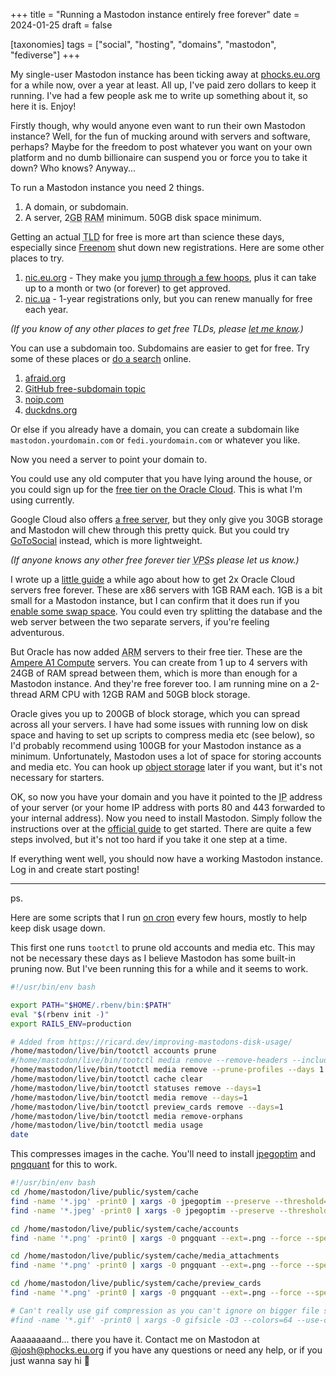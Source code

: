 +++
title = "Running a Mastodon instance entirely free forever"
date = 2024-01-25
draft = false

[taxonomies]
tags = ["social", "hosting", "domains", "mastodon", "fediverse"]
+++

My single-user Mastodon instance has been ticking away at [phocks.eu.org](https://phocks.eu.org) for a while now, over a year at least. All up, I've paid zero dollars to keep it running. I've had a few people ask me to write up something about it, so here it is. Enjoy!

Firstly though, why would anyone even want to run their own Mastodon instance? Well, for the fun of mucking around with servers and software, perhaps? Maybe for the freedom to post whatever you want on your own platform and no dumb billionaire can suspend you or force you to take it down? Who knows? Anyway...

To run a Mastodon instance you need 2 things.

1. A domain, or subdomain.
2. A server, 2<abbr title="gigabytes">GB</abbr> <abbr title="Random Access Memory">RAM</abbr> minimum. 50GB disk space minimum.

Getting an actual <abbr title="Top-level domain">TLD</abbr> for free is more art than science these days, especially since [Freenom](https://www.freenom.com) shut down new registrations. Here are some other places to try.

1. [nic.eu.org](https://nic.eu.org) - They make you [jump through a few hoops](https://forum.infinityfree.com/t/how-to-get-a-free-eu-org-domain/88508), plus it can take up to a month or two (or forever) to get approved.
2. [nic.ua](https://nic.ua/en/domains/.pp.ua) - 1-year registrations only, but you can renew manually for free each year.

_(If you know of any other places to get free TLDs, please [let me know](/about).)_

You can use a subdomain too. Subdomains are easier to get for free. Try some of these places or [do a search](https://duckduckgo.com/?q=register+a+free+subdomain+with+dns&t=ffab&ia=web) online.

1. [afraid.org](https://freedns.afraid.org)
2. [GitHub free-subdomain topic](https://github.com/topics/free-subdomain)
3. [noip.com](https://www.noip.com)
4. [duckdns.org](https://www.duckdns.org)

Or else if you already have a domain, you can create a subdomain like `mastodon.yourdomain.com` or `fedi.yourdomain.com` or whatever you like.

Now you need a server to point your domain to.

You could use any old computer that you have lying around the house, or you could sign up for the [free tier on the Oracle Cloud](https://www.oracle.com/cloud/free/). This is what I'm using currently.

Google Cloud also offers [a free server](https://cloud.google.com/free/docs/free-cloud-features#compute), but they only give you 30GB storage and Mastodon will chew through this pretty quick. But you could try [GoToSocial](https://gotosocial.org/) instead, which is more lightweight.

_(If anyone knows any other free forever tier <abbr title="Virtual Private Server">VPS</abbr>s please let us know.)_

I wrote up a [little guide](https://phocks.github.io/how-to-get-2x-oracle-cloud-servers-free-forever.html) a while ago about how to get 2x Oracle Cloud servers free forever. These are x86 servers with 1GB RAM each. 1GB is a bit small for a Mastodon instance, but I can confirm that it does run if you [enable some swap space](https://www.digitalocean.com/community/tutorials/how-to-add-swap-space-on-ubuntu-20-04). You could even try splitting the database and the web server between the two separate servers, if you're feeling adventurous.

But Oracle has now added <abbr title="Advanced RISC Machines">ARM</abbr> servers to their free tier. These are the [Ampere A1 Compute](https://www.oracle.com/cloud/compute/arm/) servers. You can create from 1 up to 4 servers with 24GB of RAM spread between them, which is more than enough for a Mastodon instance. And they're free forever too. I am running mine on a 2-thread ARM CPU with 12GB RAM and 50GB block storage.

Oracle gives you up to 200GB of block storage, which you can spread across all your servers. I have had some issues with running low on disk space and having to set up scripts to compress media etc (see below), so I'd probably recommend using 100GB for your Mastodon instance as a minimum. Unfortunately, Mastodon uses a lot of space for storing accounts and media etc. You can hook up [object storage](https://docs.joinmastodon.org/admin/optional/object-storage/) later if you want, but it's not necessary for starters.

OK, so now you have your domain and you have it pointed to the <abbr title="Internet Protocol">IP</abbr> address of your server (or your home IP address with ports 80 and 443 forwarded to your internal address). Now you need to install Mastodon. Simply follow the instructions over at the [official guide](https://docs.joinmastodon.org/admin/prerequisites/) to get started. There are quite a few steps involved, but it's not too hard if you take it one step at a time.

If everything went well, you should now have a working Mastodon instance. Log in and create start posting!

---

ps.

Here are some scripts that I run [on cron](https://askubuntu.com/questions/2368/how-do-i-set-up-a-cron-jobhttps://askubuntu.com/questions/2368/how-do-i-set-up-a-cron-job) every few hours, mostly to help keep disk usage down.

This first one runs `tootctl` to prune old accounts and media etc. This may not be necessary these days as I believe Mastodon has some built-in pruning now. But I've been running this for a while and it seems to work.

```bash
#!/usr/bin/env bash

export PATH="$HOME/.rbenv/bin:$PATH"
eval "$(rbenv init -)"
export RAILS_ENV=production

# Added from https://ricard.dev/improving-mastodons-disk-usage/
/home/mastodon/live/bin/tootctl accounts prune
#/home/mastodon/live/bin/tootctl media remove --remove-headers --include-follows --days 1
/home/mastodon/live/bin/tootctl media remove --prune-profiles --days 1
/home/mastodon/live/bin/tootctl cache clear
/home/mastodon/live/bin/tootctl statuses remove --days=1
/home/mastodon/live/bin/tootctl media remove --days=1
/home/mastodon/live/bin/tootctl preview_cards remove --days=1
/home/mastodon/live/bin/tootctl media remove-orphans
/home/mastodon/live/bin/tootctl media usage
date
```

This compresses images in the cache. You'll need to install [jpegoptim](https://lindevs.com/install-jpegoptim-on-ubuntu/) and [pngquant](https://pngquant.org) for this to work.

```bash
#!/usr/bin/env bash
cd /home/mastodon/live/public/system/cache
find -name '*.jpg' -print0 | xargs -0 jpegoptim --preserve --threshold=1 --max=45
find -name '*.jpeg' -print0 | xargs -0 jpegoptim --preserve --threshold=1 --max=45

cd /home/mastodon/live/public/system/cache/accounts
find -name '*.png' -print0 | xargs -0 pngquant --ext=.png --force --speed 10 --quality 45-50 --skip-if-larger

cd /home/mastodon/live/public/system/cache/media_attachments
find -name '*.png' -print0 | xargs -0 pngquant --ext=.png --force --speed 10 --quality 45-50 --skip-if-larger

cd /home/mastodon/live/public/system/cache/preview_cards
find -name '*.png' -print0 | xargs -0 pngquant --ext=.png --force --speed 10 --quality 45-50 --skip-if-larger

# Can't really use gif compression as you can't ignore on bigger file size etc
#find -name '*.gif' -print0 | xargs -0 gifsicle -O3 --colors=64 --use-col=web --lossy=100 --batch
```

Aaaaaaaand... there you have it. Contact me on Mastodon at [@josh@phocks.eu.org](https://phocks.eu.org/@josh) if you have any questions or need any help, or if you just wanna say hi 👋
